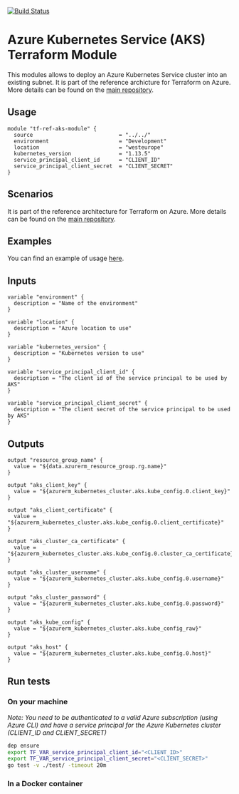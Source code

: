 [![Build Status](https://dev.azure.com/jcorioland-msft/terraform-azure-reference/_apis/build/status/jcorioland.terraform-azure-ref-aks-module?branchName=master)](https://dev.azure.com/jcorioland-msft/terraform-azure-reference/_build/latest?definitionId=32&branchName=master)

# Azure Kubernetes Service (AKS) Terraform Module

This modules allows to deploy an Azure Kubernetes Service cluster into an existing subnet.
It is part of the reference archicture for Terraform on Azure. More details can be found on the [main repository](https://github.com/jcorioland/terraform-azure-reference). 

## Usage

```hcl
module "tf-ref-aks-module" {
  source                           = "../../"
  environment                      = "Development"
  location                         = "westeurope"
  kubernetes_version               = "1.13.5"
  service_principal_client_id      = "CLIENT_ID"
  service_principal_client_secret  = "CLIENT_SECRET"
}
```

## Scenarios

It is part of the reference architecture for Terraform on Azure. More details can be found on the [main repository](https://github.com/jcorioland/terraform-azure-reference). 

## Examples

You can find an example of usage [here](examples/).

## Inputs

```hcl
variable "environment" {
  description = "Name of the environment"
}

variable "location" {
  description = "Azure location to use"
}

variable "kubernetes_version" {
  description = "Kubernetes version to use"
}

variable "service_principal_client_id" {
  description = "The client id of the service principal to be used by AKS"
}

variable "service_principal_client_secret" {
  description = "The client secret of the service principal to be used by AKS"
}
```

## Outputs

```hcl
output "resource_group_name" {
  value = "${data.azurerm_resource_group.rg.name}"
}

output "aks_client_key" {
  value = "${azurerm_kubernetes_cluster.aks.kube_config.0.client_key}"
}

output "aks_client_certificate" {
  value = "${azurerm_kubernetes_cluster.aks.kube_config.0.client_certificate}"
}

output "aks_cluster_ca_certificate" {
  value = "${azurerm_kubernetes_cluster.aks.kube_config.0.cluster_ca_certificate}"
}

output "aks_cluster_username" {
  value = "${azurerm_kubernetes_cluster.aks.kube_config.0.username}"
}

output "aks_cluster_password" {
  value = "${azurerm_kubernetes_cluster.aks.kube_config.0.password}"
}

output "aks_kube_config" {
  value = "${azurerm_kubernetes_cluster.aks.kube_config_raw}"
}

output "aks_host" {
  value = "${azurerm_kubernetes_cluster.aks.kube_config.0.host}"
}
```

## Run tests

### On your machine

*Note: You need to be authenticated to a valid Azure subscription (using Azure CLI) and have a service principal for the Azure Kubernetes cluster (CLIENT_ID and CLIENT_SECRET)*

```bash
dep ensure
export TF_VAR_service_principal_client_id="<CLIENT_ID>"
export TF_VAR_service_principal_client_secret="<CLIENT_SECRET>"
go test -v ./test/ -timeout 20m
```

### In a Docker container

